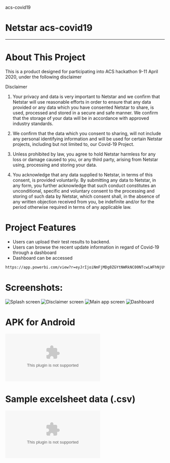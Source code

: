 acs-covid19



# Netstar acs-covid19

 

---

# About This Project

This is a product designed for participating into ACS hackathon 9-11 April 2020, under the following disclaimer

Disclaimer

1.	Your privacy and data is very important to Netstar and we confirm that Netstar will use 	reasonable efforts in order to ensure that any data provided or any data which you have 	consented Netstar to share, is used, processed and stored in a secure and safe manner. We 	confirm that the storage of your data will be in accordance with approved industry 	standards. 

2.	We confirm that the data which you consent to sharing, will not include any personal 	identifying information and will be used for certain Netstar projects, including but not limited 	to, our	Covid-19 Project.

3.	Unless prohibited by law, you agree to hold Netstar harmless for any loss or damage caused 	to you, or any third party, arising from Netstar using, processing and storing your data. 	
4.	You acknowledge that any data supplied to Netstar, in terms of this consent, is provided 	voluntarily. By submitting any data to Netstar, in any form, you further acknowledge that 	such conduct constitutes an unconditional, specific and voluntary consent to the processing 	and storing of such data by Netstar, which consent shall, in the absence of any 	written objection received from you, be indefinite and/or for the period otherwise required 	in terms of any applicable law. 



# Project Features

- Users can upload their test results to backend. 
- Users can browse the recent update information in regard of Covid-19 through a dashboard
- Dashboard can be accessed 
```bash
https://app.powerbi.com/view?r=eyJrIjoiNmFjMDg0ZGYtNWRkNC00NTcwLWFhNjUtYjA5MTkyMDA2MjE1IiwidCI6IjBhM2RhMThmLTIzOWYtNDZmOC1hNmFiLTc3NmJmODE0ZmQzZiIsImMiOjEwfQ%3D%3D
```  

# Screenshots:

![Splash screen](https://github.com/Gharaibeh/acs-covid19/blob/master/Screenshots/splashscreen.png)
![Disclaimer screen](https://github.com/Gharaibeh/acs-covid19/blob/master/Screenshots/disclaimernew.png)
![Main app screen](https://github.com/Gharaibeh/acs-covid19/blob/master/Screenshots/home.png)
![Dashboard](https://github.com/Gharaibeh/acs-covid19/blob/master/Screenshots/dashboard.png)


# APK for Android 

![apk](https://github.com/Gharaibeh/acs-covid19/blob/master/Android%20APK/NetstarCovid.apk)

# Sample excelsheet data (.csv) 

![sheet](https://github.com/Gharaibeh/acs-covid19/blob/master/csv%20sample/NetstarCovid19%20.csv)

 